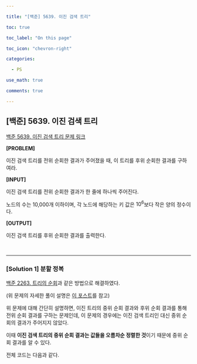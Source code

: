 ```yaml
---

title: "[백준] 5639. 이진 검색 트리"

toc: true

toc_label: "On this page"

toc_icon: "chevron-right"

categories:

  - PS

use_math: true

comments: true

---
```


## [백준] 5639. 이진 검색 트리

[백준 5639. 이진 검색 트리 문제 링크](https://www.acmicpc.net/problem/5639)

**[PROBLEM]**

이진 검색 트리를 전위 순회한 결과가 주어졌을 때, 이 트리를 후위 순회한 결과를 구하여라.

**[INPUT]**

이진 검색 트리를 전위 순회한 결과가 한 줄에 하나씩 주어진다.

노드의 수는 10,000개 이하이며, 각 노드에 해당하는 키 값은 $10^6$보다 작은 양의 정수이다.

**[OUTPUT]**

이진 검색 트리를 후위 순회한 결과를 출력한다.

<br/>

---

### [Solution 1] 분할 정복

[백준 2263. 트리의 순회](https://www.acmicpc.net/problem/2263)과 같은 방법으로 해결하였다.

(위 문제의 자세한 풀이 설명은 [이 포스트](https://damo1924.github.io/ps/BAEKJOON-2263/)를 참고)

위 문제에 대해 간단히 설명하면, 이진 트리의 중위 순회 결과와 후위 순회 결과를 통해 전위 순회 결과를 구하는 문제인데, 이 문제의 경우에는 이진 검색 트리인 대신 중위 순회의 결과가 주어지지 않았다.

이때 **이진 검색 트리의 중위 순회 결과는 값들을 오름차순 정렬한 것**이기 때문에 중위 순회 결과를 알 수 있다.

전체 코드는 다음과 같다.

